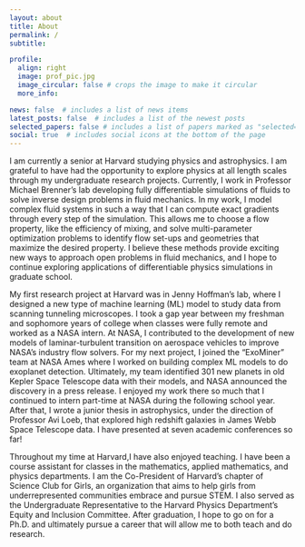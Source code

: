 ```yaml
---
layout: about
title: About
permalink: /
subtitle:

profile:
  align: right
  image: prof_pic.jpg
  image_circular: false # crops the image to make it circular
  more_info: 

news: false  # includes a list of news items
latest_posts: false  # includes a list of the newest posts
selected_papers: false # includes a list of papers marked as "selected={true}"
social: true  # includes social icons at the bottom of the page
---
```


I am currently a senior at Harvard studying physics and astrophysics. I am grateful to have had the opportunity to explore physics at all length scales through my undergraduate research projects. Currently, I work in Professor Michael Brenner’s lab developing fully differentiable simulations of fluids to solve inverse design problems in fluid mechanics. In my work, I model complex fluid systems in such a way that I can compute exact gradients through every step of the simulation. This allows me to choose a flow property, like the efficiency of mixing, and solve multi-parameter optimization problems to identify flow set-ups and geometries that maximize the desired property. I believe these methods provide exciting new ways to approach open problems in fluid mechanics, and I hope to continue exploring applications of differentiable physics simulations in graduate school.

My first research project at Harvard was in Jenny Hoffman’s lab, where I designed a new type of machine learning (ML) model to study data from scanning tunneling microscopes. I took a gap year between my freshman and sophomore years of college when classes were fully remote and worked as a NASA intern. At NASA, I contributed to the development of new models of
laminar-turbulent transition on aerospace vehicles to improve NASA’s industry flow solvers. For my next project, I joined the “ExoMiner” team at NASA Ames where I worked on building complex ML models to do exoplanet detection. Ultimately, my team identified 301 new planets in old Kepler Space Telescope data with their models, and NASA announced the discovery in a press release. I enjoyed my work there so much that I continued to intern part-time at NASA during the following school year. After that, I wrote a junior thesis in astrophysics, under the direction of Professor Avi Loeb, that explored high redshift galaxies in James Webb Space Telescope data. I have presented at seven academic conferences so far!

Throughout my time at Harvard,I have also enjoyed teaching. I have been a course assistant for classes in the mathematics, applied mathematics, and physics departments. I am the Co-President of Harvard’s chapter of Science Club for Girls, an organization that aims to help girls from underrepresented communities embrace and pursue STEM. I also served as the Undergraduate Representative to the Harvard Physics Department’s Equity and Inclusion Committee. After graduation, I hope to go on for a Ph.D. and ultimately pursue a career that will allow me to both teach and do research.

